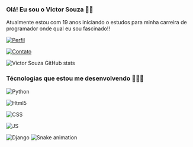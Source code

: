 ### Olá! Eu sou o Victor Souza 👋🏾

Atualmente estou com 19 anos iniciando o estudos para minha carreira de programador onde qual eu sou fascinado!!

[![Perfil](https://img.shields.io/badge/LinkedIn-0077B5?style=for-the-badge&logo=linkedin&logoColor=white)](https://www.linkedin.com/in/victor-souza-453aa3322/)

[![Contato](https://img.shields.io/badge/Gmail-D14836?style=for-the-badge&logo=gmail&logoColor=white)](https://mail.google.com/mail/?view=cm&fs=1&to=victor.r.souzaa05@gmail.com&su=Assunto&body=Mensagem
)

![Victor Souza GitHub stats](https://github-readme-stats.vercel.app/api?username=VictorSouzaa0&show_icons=true&theme=tokyonight)

### Técnologias que estou me desenvolvendo 👨🏾‍💻

![Python](https://img.shields.io/badge/Python-3776AB?style=for-the-badge&logo=python&logoColor=white)

![Html5](https://img.shields.io/badge/HTML5-E34F26?style=for-the-badge&logo=html5&logoColor=white)

![CSS](https://img.shields.io/badge/CSS3-1572B6?style=for-the-badge&logo=css3&logoColor=white)

![JS](https://img.shields.io/badge/JavaScript-F7DF1E?style=for-the-badge&logo=javascript&logoColor=black)

![Django](    https://img.shields.io/badge/Django-092E20?style=for-the-badge&logo=django&logoColor=white)
![Snake animation](https://github.com/VictorSouzaa0/VictorSouzaa0/blob/output/github-contribution-grid-snake.svg)

